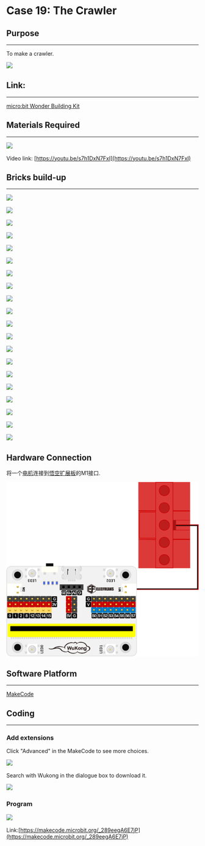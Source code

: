 # Case 19: The Crawler

## Purpose
---
To make a crawler. 
 
![](./images/case-19-01.png)

## Link: 
---
[micro:bit Wonder Building Kit](https://www.elecfreaks.com/micro-bit-wonder-building-kit-without-micro-bit-board.html)

## Materials Required
---
![](./images/case-19-02.png)

Video link:
[https://youtu.be/s7h1DxN7FxI](https://youtu.be/s7h1DxN7FxI)

## Bricks build-up
---


![](./images/step-case-19-01.png)

![](./images/step-case-19-02.png)

![](./images/step-case-19-03.png)

![](./images/step-case-19-04.png)

![](./images/step-case-19-05.png)

![](./images/step-case-19-06.png)

![](./images/step-case-19-07.png)

![](./images/step-case-19-08.png)

![](./images/step-case-19-09.png)

![](./images/step-case-19-10.png)

![](./images/step-case-19-11.png)

![](./images/step-case-19-12.png)

![](./images/step-case-19-13.png)

![](./images/step-case-19-14.png)

![](./images/step-case-19-15.png)

![](./images/step-case-19-16.png)

![](./images/step-case-19-17.png)

![](./images/step-case-19-18.png)

![](./images/step-case-19-19.png)

![](./images/step-case-19-20.png)

## Hardware Connection

将一个[电机](https://www.elecfreaks.com/geekservo-motor-2kg-compatible-with-lego.html)连接到[悟空扩展板](https://www.elecfreaks.com/wukong-board-with-lego-holder-for-micro-bit.html)的M1接口.

![](./images/Wonder-Building-Kit-case-19-06.png)

## Software Platform
---
[MakeCode](https://makecode.microbit.org/)

## Coding
---
### Add extensions
Click "Advanced" in the MakeCode to see more choices.
 
![](./images/case-01-03.png)

Search with Wukong in the dialogue box to download it. 

![](./images/case-01-04.png)





### Program
 
![](./images/case-11-03.png)

Link:[https://makecode.microbit.org/_289eegA6E7jP](https://makecode.microbit.org/_289eegA6E7jP)

